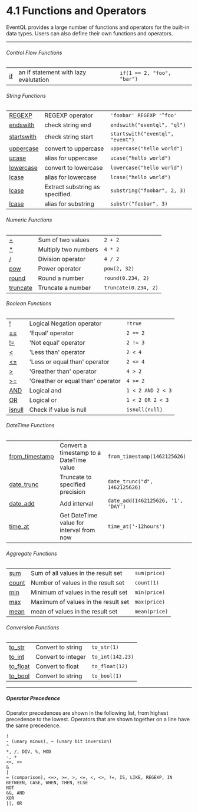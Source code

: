4.1 Functions and Operators
===========================

EventQL provides a large number of functions and operators for the built-in data types.
Users can also define their own functions and operators.

---



###### Control Flow Functions

<table class="small functions_and_operators">
  <tr>
    <td><a class="link" href="/documentation/queries/sql/functions-and-operators/if-expression">if</a></td>
    <td>an if statement with lazy evalutation</td>
    <td><code>if(1 == 2, "foo", "bar")</code></td>
  </tr>
</table>

###### String Functions
<table class="small functions_and_operators">
  <tr>
    <td><a class="link" href="/documentation/queries/sql/functions-and-operators/regexp-operator">REGEXP</a></td>
    <td>REGEXP operator</td>
    <td><code>'foobar' REGEXP '^foo'</code></td>
  </tr>
  <tr>
    <td><a class="link" href="/documentation/queries/sql/functions-and-operators/endswith">endswith</a></td>
    <td>check string end</td>
    <td><code>endswith("eventql", "ql")</code></td>
  </tr>
  <tr>
    <td><a class="link" href="/documentation/queries/sql/functions-and-operators/startswith">startswith</a></td>
    <td>check string start</td>
    <td><code>startswith("eventql", "event")</code></td>
  </tr>
  <tr>
    <td><a class="link" href="/documentation/queries/sql/functions-and-operators/uppercase">uppercase</a></td>
    <td>convert to uppercase</td>
    <td><code>uppercase("hello world")</code></td>
  </tr>
  <tr>
    <td><a class="link" href="/documentation/queries/sql/functions-and-operators/ucase">ucase</a></td>
    <td>alias for uppercase</td>
    <td><code>ucase("hello world")</code></td>
  </tr>
  <tr>
    <td><a class="link" href="/documentation/queries/sql/functions-and-operators/lowercase">lowercase</a></td>
    <td>convert to lowercase</td>
    <td><code>lowercase("hello world")</code></td>
  </tr>
  <tr>
    <td><a class="link" href="/documentation/queries/sql/functions-and-operators/lcase">lcase</a></td>
    <td>alias for lowercase</td>
    <td><code>lcase("hello world")</code></td>
  </tr>
  <tr>
    <td><a class="link" href="/documentation/queries/sql/functions-and-operators/substring">lcase</a></td>
    <td>Extract substring as specified.</td>
    <td><code>substring("foobar", 2, 3)</code></td>
  </tr>
  <tr>
    <td><a class="link" href="/documentation/queries/sql/functions-and-operators/substr">lcase</a></td>
    <td>alias for substring</td>
    <td><code>substr("foobar", 3)</code></td>
  </tr>
</table>

###### Numeric Functions
<table class="small functions_and_operators">
  <tr>
    <td><a class="link" href="/documentation/queries/sql/functions-and-operators/add-operator">+</a></<td>
    <td>Sum of two values</td>
    <td><code>2 + 2</code></td>
  </tr>
  <tr>
    <td><a class="link" href="/documentation/queries/sql/functions-and-operators/mul-operator">*</a></<td>
    <td>Multiply two numbers</td>
    <td><code>4 * 2</code></td>
  </tr>
  <tr>
    <td><a class="link" href="/documentation/queries/sql/functions-and-operators/mul-operator">/</a></<td>
    <td>Division operator</td>
    <td><code>4 / 2</code></td>
  </tr>
  <tr>
    <td><a class="link" href="/documentation/queries/sql/functions-and-operators/pow">pow</a></<td>
    <td>Power operator</td>
    <td><code>pow(2, 32)</code></td>
  </tr>
  <tr>
    <td><a class="link" href="/documentation/queries/sql/functions-and-operators/round">round</a></<td>
    <td>Round a number</td>
    <td><code>round(0.234, 2)</code></td>
  </tr>
  <tr>
    <td><a class="link" href="/documentation/queries/sql/functions-and-operators/truncate">truncate</a></<td>
    <td>Truncate a number</td>
    <td><code>truncate(0.234, 2)</code></td>
  </tr>
</table>

###### Boolean Functions
<table class="small functions_and_operators">
  <tr>
    <td><a class="link" href="/documentation/queries/sql/functions-and-operators/neg-operator">!</a></<td>
    <td>Logical Negation operator</td>
    <td><code>!true</code></td>
  </tr>
  <tr>
    <td><a class="link" href="/documentation/queries/sql/functions-and-operators/eq-operator">==</a></<td>
    <td>'Equal' operator</td>
    <td><code>2 == 2</code></td>
  </tr>
  <tr>
    <td><a class="link" href="/documentation/queries/sql/functions-and-operators/neq-operator">!=</a></<td>
    <td>'Not equal' operator</td>
    <td><code>2 != 3</code></td>
  </tr>
  <tr>
    <td><a class="link" href="/documentation/queries/sql/functions-and-operators/lt-operator">&lt;</a></<td>
    <td>'Less than' operator</td>
    <td><code>2 < 4</code></td>
  </tr>
  <tr>
    <td><a class="link" href="/documentation/queries/sql/functions-and-operators/lte-operator">&lt;=</a></<td>
    <td>'Less or equal than' operator</td>
    <td><code>2 <= 4</code></td>
  </tr>
  <tr>
    <td><a class="link" href="/documentation/queries/sql/functions-and-operators/gt-operator">&gt;</a></<td>
    <td>'Greather than' operator</td>
    <td><code>4 > 2</code></td>
  </tr>
  <tr>
    <td><a class="link" href="/documentation/queries/sql/functions-and-operators/gte-operator">&gt;=</a></<td>
    <td>'Greather or equal than' operator</td>
    <td><code>4 >= 2</code></td>
  </tr>
  <tr>
    <td><a class="link" href="/documentation/queries/sql/functions-and-operators/and">AND</a></<td>
    <td>Logical and</td>
    <td><code>1 < 2 AND 2 < 3</code></td>
  </tr>
  <tr>
    <td><a class="link" href="/documentation/queries/sql/functions-and-operators/or">OR</a></<td>
    <td>Logical or</td>
    <td><code>1 < 2 OR 2 < 3</code></td>
  </tr>
  <tr>
    <td><a class="link" href="/documentation/queries/sql/functions-and-operators/isnull">isnull</a></<td>
    <td>Check if value is null</td>
    <td><code>isnull(null)</code></td>
  </tr>
</table>

###### DateTime Functions
<table class="small functions_and_operators">
  <tr>
    <td><a class="link" href="/documentation/queries/sql/functions-and-operators/from_timestamp">from_timestamp</a></<td>
    <td>Convert a timestamp to a DateTime value</td>
    <td><code>from_timestamp(1462125626)</code></td>
  </tr>
  <tr>
    <td><a class="link" href="/documentation/queries/sql/functions-and-operators/date_trunc">date_trunc</a></<td>
    <td>Truncate to specified precision</td>
    <td><code>date_trunc("d", 1462125626)</code></td>
  </tr>
  <tr>
    <td><a class="link" href="/documentation/queries/sql/functions-and-operators/date_add">date_add</a></<td>
    <td>Add interval</td>
    <td><code>date_add(1462125626, '1', 'DAY')</code></td>
  </tr>
  <tr>
    <td><a class="link" href="/documentation/queries/sql/functions-and-operators/time_at">time_at</a></<td>
    <td>Get DateTime value for interval from now</td>
    <td><code>time_at('-12hours')</code></td>
  </tr>
</table>

###### Aggregate Functions
<table class="small functions_and_operators">
  <tr>
    <td><a class="link" href="/documentation/queries/sql/functions-and-operators/sum">sum</a></<td>
    <td>Sum of all values in the result set</td>
    <td><code>sum(price)</code></td>
  </tr>
  <tr>
    <td><a class="link" href="/documentation/queries/sql/functions-and-operators/count">count</a></<td>
    <td>Number of values in the result set</td>
    <td><code>count(1)</code></td>
  </tr>
  <tr>
    <td><a class="link" href="/documentation/queries/sql/functions-and-operators/min">min</a></<td>
    <td>Minimum of values in the result set</td>
    <td><code>min(price)</code></td>
  </tr>
  <tr>
    <td><a class="link" href="/documentation/queries/sql/functions-and-operators/max">max</a></<td>
    <td>Maximum of values in the result set</td>
    <td><code>max(price)</code></td>
  </tr>
  <tr>
    <td><a class="link" href="/documentation/queries/sql/functions-and-operators/mean">mean</a></<td>
    <td>mean of values in the result set</td>
    <td><code>mean(price)</code></td>
  </tr>
</table>

###### Conversion Functions
<table class="small functions_and_operators">
  <tr>
    <td><a class="link" href="/documentation/queries/sql/functions-and-operators/to_str">to_str</a></<td>
    <td>Convert to string</td>
    <td><code>to_str(1)</code></td>
  </tr>
  <tr>
    <td><a class="link" href="/documentation/queries/sql/functions-and-operators/to_int">to_int</a></<td>
    <td>Convert to integer</td>
    <td><code>to_int(142.23)</code></td>
  </tr>
  <tr>
    <td><a class="link" href="/documentation/queries/sql/functions-and-operators/to_float">to_float</a></<td>
    <td>Convert to float</td>
    <td><code>to_float(12)</code></td>
  </tr>
  <tr>
    <td><a class="link" href="/documentation/queries/sql/functions-and-operators/to_bool">to_bool</a></<td>
    <td>Convert to string</td>
    <td><code>to_bool(1)</code></td>
  </tr>
</table>

---
##### Operator Precedence

Operator precedences are shown in the following list, from highest precedence to
the lowest. Operators that are shown together on a line have the same precedence.

    !
    - (unary minus), ~ (unary bit inversion)
    ^
    *, /, DIV, %, MOD
    -, +
    <<, >>
    &
    |
    = (comparison), <=>, >=, >, <=, <, <>, !=, IS, LIKE, REGEXP, IN
    BETWEEN, CASE, WHEN, THEN, ELSE
    NOT
    &&, AND
    XOR
    ||, OR

